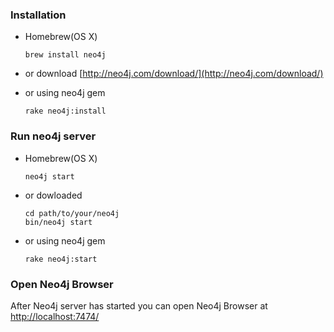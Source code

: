 ### Installation

* Homebrew(OS X)

      brew install neo4j

* or download [http://neo4j.com/download/](http://neo4j.com/download/)

* or using neo4j gem

      rake neo4j:install

### Run neo4j server

* Homebrew(OS X)

      neo4j start

* or dowloaded

      cd path/to/your/neo4j
      bin/neo4j start

* or using neo4j gem

      rake neo4j:start

### Open Neo4j Browser

After Neo4j server has started you can open Neo4j Browser at
[http://localhost:7474/](http://localhost:7474/)
